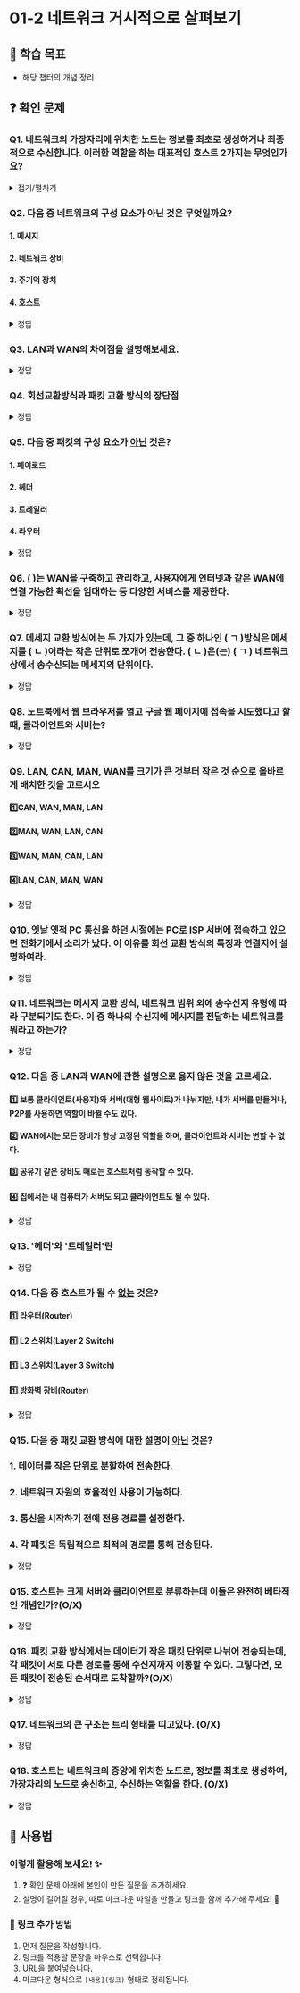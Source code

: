 # 01-2 네트워크 거시적으로 살펴보기

## 📌 학습 목표
- 해당 챕터의 개념 정리

## ❓ 확인 문제
### Q1. 네트워크의 가장자리에 위치한 노드는 정보를 최초로 생성하거나 최종적으로 수신합니다. 이러한 역할을 하는 대표적인 호스트 2가지는 무엇인가요?
<details>
<summary>접기/펼치기</summary>

### A. 서버, 클라이언트
#### 서버(Server): 데이터를 저장하고 클라이언트의 요청에 응답하는 역할. (예: 웹 서버, DB 서버)
#### 클라이언트(Client): 서버에 요청을 보내고 응답을 받는 장치. (예: 웹 브라우저, 스마트폰)
</details>

### Q2. 다음 중 네트워크의 구성 요소가 아닌 것은 무엇일까요?

#### 1. 메시지

#### 2. 네트워크 장비

#### 3. 주기억 장치

#### 4. 호스트

<details>
  <summary>정답</summary>

#### 3. 주기억 장치 : 주기억장치는 일반적으로 메모리(RAM, ROM)을 뜻합니다.

#### 네트워크의 구성 요소는 호스트, 네트워크 장비, 통신 매체, 메시지 입니다.

</details>

### Q3. LAN과 WAN의 차이점을 설명해보세요.

<details>
  <summary>정답</summary>

#### LAN은 Local Area Network의 약자로, 가까운 지역을 연결한 근거리 통신망입니다.

#### 보통 가정이나 회사, 학교 등 한정된 공간에서 연결된 네트워크를 의미합니다.

#### WAN은 Wide Area Network의 약자로, 먼 지역을 연결하는 광역 통신망입니다.

#### LAN과 LAN을 연결하는 네트워크로, 인터넷이 이에 해당합니다.

</details>

### Q4. 회선교환방식과 패킷 교환 방식의 장단점

<details>
<summary>정답</summary>

|      | 회선교환                                | 패킷교환                                             |
|------|-----------------------------------------|------------------------------------------------------|
| 장점 | - 대용량 + 고속 데이터 처리 우수        | - 회선 이용률 높음                                   |
|      | - 고정적인 대역폭 사용                  | - 에러 및 장애에 강함                                |
|      | - 연속적 데이터 처리 우수               | - 인터넷 뿐만 아닌 다양한 통신망 사용가능(전화 가능) |
| 단점 | - 회선 이용 효율이 떨어짐(대역폭 낭비)  | - 경로 탐색 과정에서 지연발생                        |
|      | - 통신과정 회선문제시 회선할당부터 다시 | - 전송량 증가에 따라 지연율 급격히 상승              |
|      | - 통신비용 고가                         | - 패킷헤더 추가로 인한 오버헤드 발생가능             |

</details>

### Q5. 다음 중 패킷의 구성 요소가 <U>아닌</U> 것은?

#### 1. 페이로드
#### 2. 헤더
#### 3. 트레일러
#### 4. 라우터

<details>
<summary>정답</summary>

#### 4. 라우터

#### 패킷은 전송하고자 하는 데이터인 페이로드, 부가 정보인 헤더와 트레일러로 구성됩니다.

#### 라우터는 패킷 교환 네트워크에서 사용되는 패킷 스위치 네트워크 장비입니다.

---

</details>

### Q6. (    )는 WAN을 구축하고 관리하고, 사용자에게 인터넷과 같은 WAN에 연결 가능한 획선을 임대하는 등 다양한 서비스를 제공한다.

<details>
<summary>정답</summary>

#### ISP(Internet Service Provider)
#### 인터넷을 사용하기 위해 접속하는 WAN은 ISP(Internet Service Provider)라는 인터넷 서비스 업체가 관리한다. 
</details>


### Q7. 메세지 교환 방식에는 두 가지가 있는데, 그 중 하나인 (  ㄱ  )방식은 메세지를 (  ㄴ  )이라는 작은 단위로 쪼개어 전송한다. (  ㄴ  )은(는) (  ㄱ  ) 네트워크 상에서 송수신되는 메세지의 단위이다. 

<details>
<summary>정답</summary>

#### ㄱ : 패킷교환 ㄴ : 패킷

</details>

### Q8. 노트북에서 웹 브라우저를 열고 구글 웹 페이지에 접속을 시도했다고 할 때, 클라이언트와 서버는? 

<details>
<summary>정답</summary>

#### 클라이언트 : 노트북, 서버 : 구글
- 클라이언트 : 서버에게 어떠한 서비스를 요청하고 서버의 응답을 제공받는 호스트
- 서버 : 어떠한 서비스를 제공하는 호스트

</details>

### Q9. LAN, CAN, MAN, WAN를 크기가 큰 것부터 작은 것 순으로 올바르게 배치한 것을 고르시오

#### 1️⃣CAN, WAN, MAN, LAN
#### 2️⃣MAN, WAN, LAN, CAN
#### 3️⃣WAN, MAN, CAN, LAN
#### 4️⃣LAN, CAN, MAN, WAN

<details>
<summary>정답</summary>

<h4> 3️⃣WAN, MAN, CAN, LAN </h4>

- WAN (<b>Wide</b> Area Network): 먼 지역을 연결하는 <b>광역</b> 네트워크
- MAN (<b>Metropolitan</b> Area Network): 도시나 <b>대도시</b> 단위로 연결되는 규모의 네트워크
- CAN (<b>Campus</b> Area Network): <b>학교</b> 또는 회사의 여러 건물 단위의 네트워크
- LAN (<b>Local</b> Area Network): 가정, 학교, 회사 같이 한정된 공간에서 구축된 <b>근거리</b> 네트워크

</details>

### Q10. 옛날 옛적 PC 통신을 하던 시절에는 PC로 ISP 서버에 접속하고 있으면 전화기에서 소리가 났다. 이 이유를 회선 교환 방식의 특징과 연결지어 설명하여라.

<details>
<summary>정답</summary>

<h4> PC와 ISP 간의 연결이 전화 모뎀 회선을 점유하고 있기 때문에</h4>

- 회선 교환 방식은 회선 연결이 확보된 후 메시지를 전달하는 메시지 교환 방식이다. 그 당시 PC 통신도 회선 교환 방식을 통해 구현되어 있었다. 이때 전화기와 같은 회선을 공유하고 있었기 때문에 PC가 ISP 서버에 연결되어 있는 동안 회선을 점유하고 있었기 때문에 전화기로는 통화를 하지 못한 체, 메시지 교환이 이루어지는 동안 잡음만을 들을 수 있던 것이다. 

</details>

### Q11. 네트워크는 메시지 교환 방식, 네트워크 범위 외에 송수신지 유형에 따라 구분되기도 한다. 이 중 하나의 수신지에 메시지를 전달하는 네트워크를 뭐라고 하는가?

<details>
<summary>정답</summary>

<h4> 유니캐스트</h4>

송수신지 유형에 따라 유니캐스트, 애니캐스트, 멀티캐스트, 브로드캐스트로 구분되며 각각은 다음과 같다.

- 유니캐스트
	- 가장 일반적인 송수신 형태
	- 하나의 수신지에 메시지 전달
- 애니캐스트
	- 호스트와 가장 가까이 있으면 누구라도 받으라고 던지기
- 멀티캐스트
	- 네트워크 내의 동일 그룹에 속한 호스트에게만 전송
- 브로드캐스트
	- 나 빼고 네트워크에 속한 모두한테 메시지 전달
	- 브로드캐스트가 전송되는 범위는 브로드캐스트 도메인
		- 즉 메시지는 브로드캐스트 도메인이 수신하는 것


</details>

### Q12. 다음 중 LAN과 WAN에 관한 설명으로 옳지 않은 것을 고르세요.  

#### 1️⃣ 보통 클라이언트(사용자)와 서버(대형 웹사이트)가 나뉘지만, 내가 서버를 만들거나, P2P를 사용하면 역할이 바뀔 수도 있다.
#### 2️⃣ WAN에서는 모든 장비가 항상 고정된 역할을 하며, 클라이언트와 서버는 변할 수 없다.
#### 3️⃣ 공유기 같은 장비도 때로는 호스트처럼 동작할 수 있다. 
#### 4️⃣ 집에서는 내 컴퓨터가 서버도 되고 클라이언트도 될 수 있다.

<details>  
<summary>정답</summary>  

#### 2️⃣ WAN에서는 모든 장비가 항상 고정된 역할을 하며, 클라이언트와 서버는 변할 수 없다.
- 1️⃣ **WAN**에서도 클라이언트와 서버가 나누어져있음. 하지만, 클라이언트(사용자)가 **직접 서버를 운영하거나 P2P를 사용**하면 역할이 변할 수 있음

---

#### 3️⃣ 공유기 같은 장비도 때로는 호스트처럼 동작할 수 있다. 
- 공유기는 기본적으로 **네트워크 장비역할**을 하지만, 관리 페이지를 제공함
 - 추가적으로 FTP 서버, 프린터 서버, NAS 기능을 지원하여 **서버 역할**을 할 수 있음
-> 특정 상황에서는 **호스트 역할**을 할 수 있음

#### 4️⃣ 집에서는 내 컴퓨터가 서버도 되고 클라이언트도 될 수 있다.  
- 일반적으로는 **클라이언트 역할**을 함.
- 특정 프로그램(P2P, 원격접속, 게임서버 등)를 실행하면 **서버 역할**도 할 수 있음
</details>

### Q13. '헤더'와 '트레일러'란 

<details>  
<summary>정답</summary>  

**헤더**  
- 데이터를 전송할 때 **앞부분**에 추가되는 정보
- 송신자가 데이터를 보낼 때 네트워크 프로토콜에 따라 **필요한 제어 정보**를 포함  

- **역할:**  
  - 송신지와 수신지 주소 정보 포함  
  - 데이터의 순서를 지정하여 올바른 재조립 가능  
  - 오류 검출을 위한 체크섬 정보 포함  
  - 데이터가 어떤 프로토콜을 따르는지 명시  


 **트레일러**  
- 데이터의 **끝부분**에 추가되는 정보  
- 주로 **데이터의 무결성을 확인**하는 역할  

- **역할:**  
  - 수신자가 데이터가 올바르게 도착했는지 확인  
  - 네트워크 프레임에서 오류를 감지하는 **CRC(Cyclic Redundancy Check) 코드 포함**  
  - 일부 네트워크 프로토콜에서는 데이터 끝을 알리는 역할 수행  



**헤더와 트레일러**  
- **헤더**는 **데이터에 대한 정보**(출발지, 목적지, 프로토콜 등)를 포함 
- **트레일러**는 수신자가 데이터를 올바르게 받았는지 **검증**하는 역할 

**예시**
- 헤더 -> **편지 봉투의 주소**(보낸 사람, 받는 사람 정보) 
- 트레일러 -> **편지 봉투의 봉인**(편지가 훼손되지 않았음을 보장하는 역할)  

</details>

</details>

### Q14. 다음 중 호스트가 될 수 <U>없는</U> 것은?

#### 1️⃣ 라우터(Router)

#### 1️⃣ L2 스위치(Layer 2 Switch)

#### 1️⃣ L3 스위치(Layer 3 Switch)

#### 1️⃣ 방화벽 장비(Router)

<details>
<summary>정답</summary>

#### 2. <mark>L2 스위치(Layer 2 switch)</mark>

#### 일반적으로 네트워크 장비는 호스트가 아니지만, 단순한 패킷 중계기능만 하지 않고 IP를 가지고 직접 접속하여 데이터를 송수신할 수 있다면 호스트 역할도 수행할 수 있습니다.

#### 라우터는 네트워크 트래픽을 중계하는 동시에 내부적으로 운영체제를 가지고 있어 SSH/Telnet 접속을 통해 관리가 가능하기 때문에 하나의 호스트 역할을 수행할 수 있습니다. (방화벽 장비도 같은 맥락)

#### L3 스위치는 IP주소를 기반으로 패킷을 라우팅하며, 자체적인 IP주소를 가지고 있어 호스트 역할이 가능하지만, L2 스위치의 경우 MAC주소를 기반으로 프레임을 전달하며, IP주소는 따로 가지고 있지 않기 때문에 일반적으로 호스트로 간주되지 않습니다.

</details>

### Q15. 다음 중 패킷 교환 방식에 대한 설명이 <U>아닌</U> 것은?

### 1. 데이터를 작은 단위로 분할하여 전송한다.

### 2. 네트워크 자원의 효율적인 사용이 가능하다.

### 3. 통신을 시작하기 전에 전용 경로를 설정한다.

### 4. 각 패킷은 독립적으로 최적의 경로를 통해 전송된다.

<details>
<summary>정답</summary>

#### 3. 통신을 시작하기 전에 전용 경로를 설정한다.

#### 통신을 시작하기 전에 전용 경로를 설정하는 것은 <U>회선 교환 방식</U>의 특징입니다. 

#### 패킷 교환 방식에서는 전용 경로 설정 없이 각 패킷이 독립적으로 전송됩니다.

</details>

### Q15. 호스트는 크게 서버와 클라이언트로 분류하는데 이들은 완전히 베타적인 개념인가?(O/X)

<details>
<summary>정답</summary>

<h4> X</h4>

 - 역할에 따른 분류일뿐이다,
 - 서버 역할을 수행할 수 있는 노드가 있고, 클라이언트 역할을 수행할 수 있는 노드가 있을 뿐이다.
</details>

### Q16. 패킷 교환 방식에서는 데이터가 작은 패킷 단위로 나뉘어 전송되는데, 각 패킷이 서로 다른 경로를 통해 수신지까지 이동할 수 있다. 그렇다면, 모든 패킷이 전송된 순서대로 도착할까?(O/X)

<details>
<summary>정답</summary>

<h4> X</h4>

 - 각각의 패킷들이 보낸 순서대로 도착하지 않는 이유는 네트워크의 패킷 교환 방식이 특정한 경로를 미리 정해놓지 않기 때문이다.
</details>

### Q17. 네트워크의 큰 구조는 트리 형태를 띠고있다. (O/X)

<details>
<summary>정답</summary>

<h4> X</h4>

 - 네트워크는 그래프의 형태를 띠고 있습니다. 
</details>

### Q18. 호스트는 네트워크의 중앙에 위치한 노드로, 정보를 최초로 생성하여, 가장자리의 노드로 송신하고, 수신하는 역할을 한다. (O/X)

<details>
<summary>정답</summary>

<h4> X</h4>

 - 호스트는 가장자리에 위치한 노드입니다. 
</details>



## 📝 사용법  
### 이렇게 활용해 보세요! ✨  
1. ❓ 확인 문제 아래에 본인이 만든 질문을 추가하세요.  
2. 설명이 길어질 경우, 따로 마크다운 파일을 만들고 링크를 함께 추가해 주세요! 🔗  

### 🔗 링크 추가 방법  
1. 먼저 질문을 작성합니다.  
2. 링크를 적용할 문장을 마우스로 선택합니다.  
3. URL을 붙여넣습니다.  
4. 마크다운 형식으로 `[내용](링크)` 형태로 정리됩니다.  
